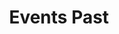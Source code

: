 ---
title: "Events Past"
address: ""
postalCode: "75000"
city: ""
label: "Hotel de Ville Paris 7ème"
when: "2019-09-25"
description: ""
photos: ""
draft: true
important: false
association: ""
draft: true
---
